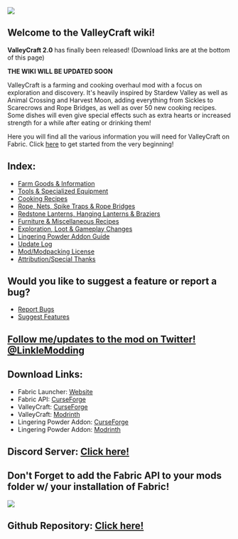 ![](../banner_update_2.0.png)

## Welcome to the ValleyCraft wiki!

**ValleyCraft 2.0** has finally been released! (Download links are at the bottom of this page)

**THE WIKI WILL BE UPDATED SOON**

ValleyCraft is a farming and cooking overhaul mod with a focus on exploration and discovery. It's heavily inspired by Stardew Valley as well as Animal Crossing and Harvest Moon, adding everything from Sickles to Scarecrows and Rope Bridges, as well as over 50 new cooking recipes. Some dishes will even give special effects such as extra hearts or increased strength for a while after eating or drinking them!

Here you will find all the various information you will need for ValleyCraft on Fabric. Click [here](tools.md) to get started from the very beginning!

## Index:

* [Farm Goods & Information](farm_goods.md)
* [Tools & Specialized Equipment](tools.md)
* [Cooking Recipes](cook.md)
* [Rope, Nets, Spike Traps & Rope Bridges](bridges.md)
* [Redstone Lanterns, Hanging Lanterns & Braziers](lights.md)
* [Furniture & Miscellaneous Recipes](misc.md)
* [Exploration, Loot & Gameplay Changes](loot.md)
* [Lingering Powder Addon Guide](potion.md)
* [Update Log](update.md)
* [Mod/Modpacking License](license.md)
* [Attribution/Special Thanks](thanks.md)

## Would you like to suggest a feature or report a bug?
* [Report Bugs](https://github.com/l1nkl3/ValleyCraft-Wiki/issues)
* [Suggest Features](https://github.com/l1nkl3/ValleyCraft-Wiki/issues)

## [Follow me/updates to the mod on Twitter! @LinkleModding](https://twitter.com/LinkleModding)

## Download Links:

* Fabric Launcher: [Website](https://fabricmc.net/use/)
* Fabric API: [CurseForge](https://www.curseforge.com/minecraft/mc-mods/fabric-api/)
* ValleyCraft: [CurseForge](https://www.curseforge.com/minecraft/mc-mods/valleycraft)
* ValleyCraft: [Modrinth](https://modrinth.com/mod/valleycraft)
* Lingering Powder Addon: [CurseForge](https://www.curseforge.com/minecraft/mc-mods/valleycraft-addon-lingering-powder)
* Lingering Powder Addon: [Modrinth](https://modrinth.com/mod/valleycraft-addon-lingering-powder)

## Discord Server: [Click here!](https://discord.gg/kfpmJ5PtnF)

## Don't Forget to add the Fabric API to your mods folder w/ your installation of Fabric!

![](../niconicokneecaps.png)

## Github Repository: [Click here!](https://github.com/l1nkl3/Calamity)


